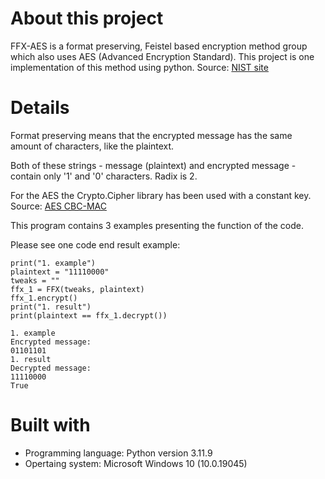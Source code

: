 # About this project
FFX-AES is a format preserving, Feistel based encryption method group which also uses AES (Advanced Encryption Standard).
This project is one implementation of this method using python.
Source: [NIST site](https://csrc.nist.gov/csrc/media/projects/block-cipher-techniques/documents/bcm/proposed-modes/ffx/ffx-spec.pdf)

# Details
Format preserving means that the encrypted message has the same amount of characters, like the plaintext.

Both of these strings - message (plaintext) and encrypted message - contain only '1' and '0' characters. Radix is 2.

For the AES the Crypto.Cipher library has been used with a constant key. Source: [AES CBC-MAC](https://pycryptodome.readthedocs.io/en/latest/src/cipher/modern.html#ccm-mode)

This program contains 3 examples presenting the function of the code.

Please see one code end result example:

```
print("1. example")
plaintext = "11110000"
tweaks = ""
ffx_1 = FFX(tweaks, plaintext)
ffx_1.encrypt()
print("1. result")
print(plaintext == ffx_1.decrypt())
```

```
1. example
Encrypted message:
01101101
1. result
Decrypted message:
11110000
True
```

# Built with
- Programming language: Python version 3.11.9
- Opertaing system: Microsoft Windows 10 (10.0.19045)



